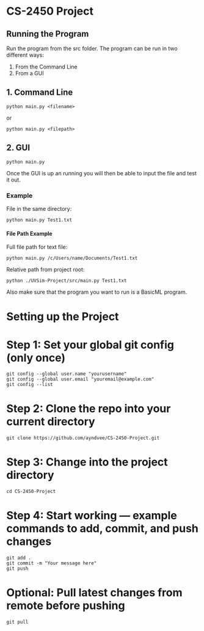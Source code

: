 # CS-2450 Project

## Running the Program
Run the program from the src folder.
The program can be run in two different ways:
1. From the Command Line
2. From a GUI

## 1. Command Line

```
python main.py <filename>
```

or

```
python main.py <filepath>
```

## 2. GUI
```
python main.py
```

Once the GUI is up an running you will then be able to input the file and test it out.


### Example
File in the same directory:
```
python main.py Test1.txt
```

#### File Path Example
Full file path for text file:
```
python main.py /c/Users/name/Documents/Test1.txt
```

Relative path from project root:
```
python ./UVSim-Project/src/main.py Test1.txt
```


Also make sure that the program you want to run is a BasicML program.

# Setting up the Project

# Step 1: Set your global git config (only once)
```
git config --global user.name "yourusername"
git config --global user.email "youremail@example.com"
git config --list
```
# Step 2: Clone the repo into your current directory
```
git clone https://github.com/ayndvee/CS-2450-Project.git
```

# Step 3: Change into the project directory
```
cd CS-2450-Project
```

# Step 4: Start working — example commands to add, commit, and push changes
```
git add .
git commit -m "Your message here"
git push
```

# Optional: Pull latest changes from remote before pushing
```
git pull
```